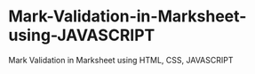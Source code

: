 # Mark-Validation-in-Marksheet-using-JAVASCRIPT
Mark Validation in Marksheet using HTML, CSS, JAVASCRIPT
